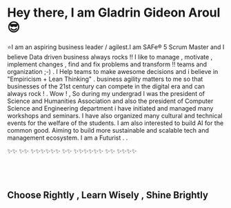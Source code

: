 # Hey there, I am Gladrin Gideon Aroul :sunglasses:
:star:I am an aspiring business leader / agilest.I am SAFe® 5  Scrum Master and I believe Data driven business always rocks !! I like to manage , motivate , implement changes , find and fix problems and transform !! teams and organization ;-) . I Help teams to make awesome decisions and i believe in "Empiricism + Lean Thinking" . business agility matters to me so that businesses of the 21st century can compete in the digital era and can always rock ! . Wow ! , So during my undergrad I was the president of Science and Humanities Association and also the president of Computer Science and Engineering department i have initiated and managed many workshops and seminars. I have also organized many cultural and technical events for the welfare of the students. I am also interested to build AI for the common good. Aiming to build more sustainable and scalable tech and management ecosystem. I am a Futurist .  . 




✨✨
✨✨
✨✨✨✨✨✨
✨✨
✨✨✨✨✨✨
✨✨
✨✨✨✨
<br>
 <br>
<br>
<br>

## Choose Rightly , Learn Wisely , Shine Brightly 





